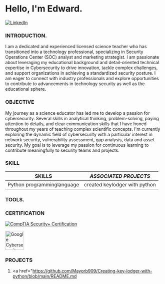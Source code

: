 # Hello, I'm Edward.
[![LinkedIn](https://img.shields.io/badge/LinkedIn-0A66C2?style=for-the-badge&logo=linkedin&logoColor=white)](https://www.linkedin.com/in/mayowa-a-8b523b268)

### INTRODUCTION.
   I am a dedicated and experienced licensed science teacher who has transitioned into a technology professional, specializing in Security Operations Center (SOC) analyst and marketing strategist. I am passionate about leveraging my educational background and detail-oriented technical expertise in Cybersecurity to drive innovation, tackle complex challenges, and support organizations in achieving a standardized security posture. I am eager to connect with industry professionals and explore opportunities to contribute to advancements in technology security as well as the educational sphere.

###  OBJECTIVE
My journey as a science educator has led me to develop a passion for cybersecurity. Several skills in analytical thinking, problem-solving, paying attention to details, and clear communication skills that I have honed throughout my years of teaching complex scientific concepts. I'm currently exploring the dynamic field of cybersecurity with a particular interest in network security, vulnerability assessment, gap analysis, data and asset security. My goal is to leverage my passion for continuous learning to contribute meaningfully to security teams and projects.

### SKILL
| **SKILLS**                | ***ASSOCIATED PROJECTS*** |
| -----------------------|---------------------|
|Python programminglanguage|  created keylodger with python|

### TOOLS.

### CERTIFICATION
[![CompTIA Security+ Certification](https://img.shields.io/badge/CompTIA_Security%2B-red)](https://www.credly.com/badges/05f1b132-13c7-418b-a8cb-93b282ddadac)

<a href="https://www.credly.com/org/coursera/badge/google-cybersecurity-professional-certificate-v2">
  <img src="https://images.credly.com/images/0bf0f2da-a699-4c82-82e2-56dcf1f2e1c7/image.png" alt="Google Cybersecurity Certificate" width="60" height="60">
</a>



### PROJECTS
1. <a href="https://github.com/Mayorb909/Creating-key-lodger-with-python/blob/main/README.md

